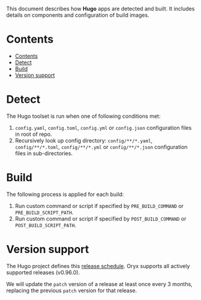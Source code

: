 This document describes how **Hugo** apps are detected and built. It includes
details on components and configuration of build images.

# Contents

- [Contents](#contents)
- [Detect](#detect)
- [Build](#build)
- [Version support](#version-support)

# Detect

The Hugo toolset is run when one of following conditions met:

1. `config.yaml`, `config.toml`, `config.yml` or `config.json` configuration files in root of repo.
2. Recursively look up config directory: `config/**/*.yaml`, `config/**/*.toml`,
   `config/**/*.yml` or `config/**/*.json` configuration files in sub-directories.

# Build

The following process is applied for each build:

1. Run custom command or script if specified by `PRE_BUILD_COMMAND` or `PRE_BUILD_SCRIPT_PATH`.
2. Run custom command or script if specified by `POST_BUILD_COMMAND` or `POST_BUILD_SCRIPT_PATH`.

# Version support

The Hugo project defines this [release schedule][]. Oryx supports all actively supported
releases (v0.96.0).

We will update the `patch` version of a release at least once every 3 months,
replacing the previous `patch` version for that release.

[release schedule]: https://github.com/gohugoio/hugo/releases

